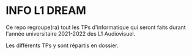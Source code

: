 # INFO L1 DREAM
Ce repo regroupe(ra) tout les TPs d'informatique qui seront faits
durant l'année universitaire 2021-2022 des L1 Audiovisuel.

Les différents TPs y sont répartis en dossier.
